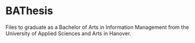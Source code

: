 # BAThesis
Files to graduate as a Bachelor of Arts in Information Management from the University of Applied Sciences and Arts in Hanover.
